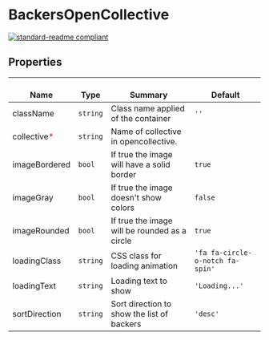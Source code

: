 # BackersOpenCollective
  [![standard-readme compliant](https://img.shields.io/badge/standard--readme-OK-green.svg?style=flat-square)](https://github.com/RichardLitt/standard-readme)
  

  ## Properties
  | </br>Name | </br>Type | </br>Summary | </br>Default | 
| ---- | ---- | ---- | ---- |
| className | `string` | Class name applied of the container | `''` |
| collective<font color="red">*</font> | `string` | Name of collective in opencollective. |  |
| imageBordered | `bool` | If true the image will have a solid border | `true` |
| imageGray | `bool` | If true the image doesn't show colors | `false` |
| imageRounded | `bool` | If true the image will be rounded as a circle | `true` |
| loadingClass | `string` | CSS class for loading animation | `'fa fa-circle-o-notch fa-spin'` |
| loadingText | `string` | Loading text to show | `'Loading...'` |
| sortDirection | `string` | Sort direction to show the list of backers | `'desc'` |